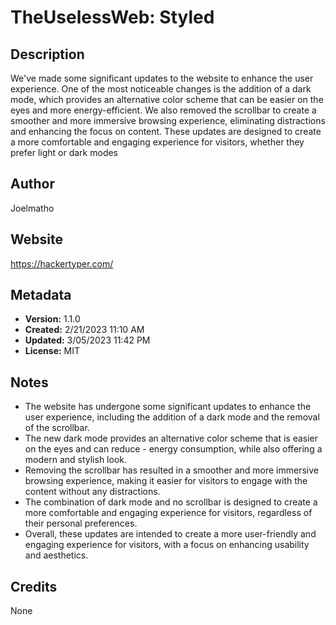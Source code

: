 # TheUselessWeb: Styled

## Description
We've made some significant updates to the website to enhance the user experience. One of the most noticeable changes is the addition of a dark mode, which provides an alternative color scheme that can be easier on the eyes and more energy-efficient. We also removed the scrollbar to create a smoother and more immersive browsing experience, eliminating distractions and enhancing the focus on content. These updates are designed to create a more comfortable and engaging experience for visitors, whether they prefer light or dark modes

## Author
Joelmatho

## Website
https://hackertyper.com/

## Metadata
- **Version:** 1.1.0
- **Created:** 2/21/2023 11:10 AM
- **Updated:** 3/05/2023 11:42 PM
- **License:** MIT

## Notes
- The website has undergone some significant updates to enhance the user experience, including the addition of a dark mode and the removal of the scrollbar.
- The new dark mode provides an alternative color scheme that is easier on the eyes and can reduce - energy consumption, while also offering a modern and stylish look.
- Removing the scrollbar has resulted in a smoother and more immersive browsing experience, making it easier for visitors to engage with the content without any distractions.
- The combination of dark mode and no scrollbar is designed to create a more comfortable and engaging experience for visitors, regardless of their personal preferences.
- Overall, these updates are intended to create a more user-friendly and engaging experience for visitors, with a focus on enhancing usability and aesthetics.

## Credits
None
